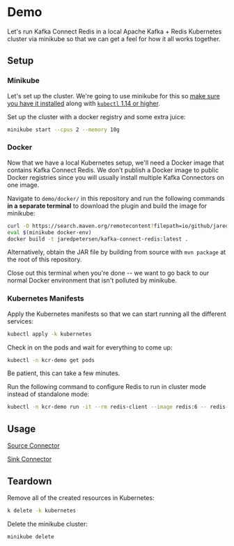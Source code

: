 # Demo
Let's run Kafka Connect Redis in a local Apache Kafka + Redis Kubernetes cluster via minikube so that we can get a feel for how it all works together.

## Setup
### Minikube
Let's set up the cluster. We're going to use minikube for this so [make sure you have it installed](https://minikube.sigs.k8s.io/docs/start/) along with [`kubectl` 1.14 or higher](https://kubernetes.io/docs/tasks/tools/install-kubectl/).

Set up the cluster with a docker registry and some extra juice:
```bash
minikube start --cpus 2 --memory 10g
```

### Docker
Now that we have a local Kubernetes setup, we'll need a Docker image that contains Kafka Connect Redis. We don't publish a Docker image to public Docker registries since you will usually install multiple Kafka Connectors on one image.

Navigate to `demo/docker/` in this repository and run the following commands **in a separate terminal** to download the plugin and build the image for minikube:
```bash
curl -O https://search.maven.org/remotecontent?filepath=io/github/jaredpetersen/kafka-connect-redis/1.0.0/kafka-connect-redis-1.0.0.jar
eval $(minikube docker-env)
docker build -t jaredpetersen/kafka-connect-redis:latest .
```

Alternatively, obtain the JAR file by building from source with `mvn package` at the root of this repository.

Close out this terminal when you're done -- we want to go back to our normal Docker environment that isn't polluted by minikube.

### Kubernetes Manifests
Apply the Kubernetes manifests so that we can start running all the different services:
```bash
kubectl apply -k kubernetes
```

Check in on the pods and wait for everything to come up:
```bash
kubectl -n kcr-demo get pods
```

Be patient, this can take a few minutes.

Run the following command to configure Redis to run in cluster mode instead of standalone mode:
```bash
kubectl -n kcr-demo run -it --rm redis-client --image redis:6 -- redis-cli --pass IEPfIr0eLF7UsfwrIlzy80yUaBG258j9 --cluster create $(kubectl -n kcr-demo get pods -l app=redis-cluster -o jsonpath='{range.items[*]}{.status.podIP}:6379 ') --cluster-yes
```

## Usage
[Source Connector](SOURCE.md)

[Sink Connector](SINK.md)

## Teardown
Remove all of the created resources in Kubernetes:
```bash
k delete -k kubernetes
```

Delete the minikube cluster:
```bash
minikube delete
```